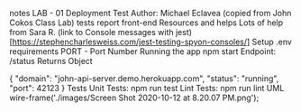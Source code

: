 notes
LAB - 01
Deployment Test
Author: Michael Eclavea (copied from John Cokos Class Lab)
tests report
front-end
Resources and helps
Lots of help from Sara R.
(link to Console messages with jest)[https://stephencharlesweiss.com/jest-testing-spyon-consoles/]
Setup
.env requirements
PORT - Port Number
Running the app
npm start
Endpoint: /status
Returns Object

{
  "domain": "john-api-server.demo.herokuapp.com",
  "status": "running",
  "port": 42123
}
Tests
Unit Tests: npm run test
Lint Tests: npm run lint
UML
wire-frame('./images/Screen Shot 2020-10-12 at 8.20.07 PM.png');